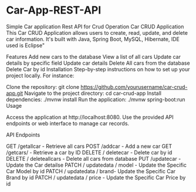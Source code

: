 # Car-App-REST-API
Simple Car application Rest API for Crud Operation
Car CRUD Application
This Car CRUD Application allows users to create, read, update, and delete car information. It's built with Java, Spring Boot, MySQL, Hibernate, IDE used is Eclipse"

Features
Add new cars to the database
View a list of all cars
Update car details by specific field
Update car details
Delete All cars from the database
Delete Car by id
Installation
Step-by-step instructions on how to set up your project locally. For instance:

Clone the repository: git clone https://github.com/yourusername/car-crud-app.git
Navigate to the project directory: cd car-crud-app
Install dependencies: ./mvnw install
Run the application: ./mvnw spring-boot:run
Usage

Access the application at http://localhost:8080.
Use the provided API endpoints or web interface to manage car records.

API Endpoints

GET /getallcar - Retrieve all cars
POST /addcar - Add a new car
GET /getcars/ - Retrieve a car by ID
DELETE / deletecar - Delete car by id
DELETE / deleteallcars - Delete all cars from database
PUT /updatecar - Update the Car detailse
PATCH / updatedata / model - Update the Specific Car Model by id
PATCH / updatedata / brand- Update the Specific Car Brand by id
PATCH / updatedata / price - Update the Specific Car Price by id

